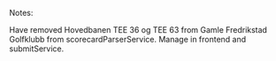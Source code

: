 Notes:

Have removed Hovedbanen TEE 36 og TEE 63 from Gamle Fredrikstad Golfklubb from scorecardParserService. Manage in frontend and submitService.

